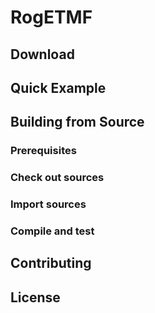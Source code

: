 # RogETMF

## Download

## Quick Example

## Building from Source

### Prerequisites

### Check out sources

### Import sources

### Compile and test

## Contributing

## License


